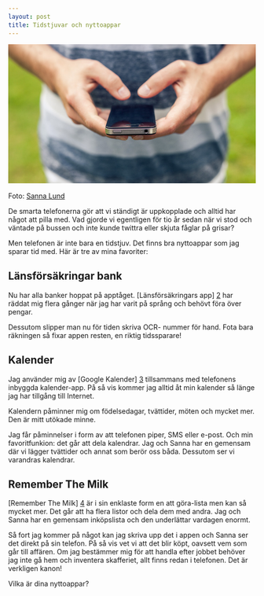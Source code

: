 ```yaml
---
layout: post
title: Tidstjuvar och nyttoappar
---
```


![](/images/iphone.jpg)

Foto: [Sanna Lund][1]

De smarta telefonerna gör att vi ständigt är uppkopplade och alltid har något att pilla med. Vad gjorde vi egentligen för tio år sedan när vi stod och väntade på bussen och inte kunde twittra eller skjuta fåglar på grisar?

Men telefonen är inte bara en tidstjuv. Det finns bra nyttoappar som jag sparar tid med. Här är tre av mina favoriter:

## Länsförsäkringar bank

Nu har alla banker hoppat på apptåget. [Länsförsäkringars app] [2] har räddat mig flera gånger när jag har varit på språng och behövt föra över pengar.

Dessutom slipper man nu för tiden skriva OCR- nummer för hand. Fota bara räkningen så fixar appen resten, en riktig tidssparare!

## Kalender

Jag använder mig av [Google Kalender] [3] tillsammans med telefonens inbyggda kalender-app. På så vis kommer jag alltid åt min kalender så länge jag har tillgång till Internet.

Kalendern påminner mig om födelsedagar, tvättider, möten och mycket mer. Den är mitt utökade minne.

Jag får påminnelser i form av att telefonen piper, SMS eller e-post. Och min favoritfunkion: det går att dela kalendrar. Jag och Sanna har en gemensam där vi lägger tvättider och annat som berör oss båda. Dessutom ser vi varandras kalendrar.

## Remember The Milk

[Remember The Milk] [4] är i sin enklaste form en att göra-lista men kan så mycket mer. Det går att ha flera listor och dela dem med andra. Jag och Sanna har en gemensam inköpslista och den underlättar vardagen enormt.

Så fort jag kommer på något kan jag skriva upp det i appen och Sanna ser det direkt på sin telefon. På så vis vet vi att det blir köpt, oavsett vem som går till affären. Om jag bestämmer mig för att handla efter jobbet behöver jag inte gå hem och inventera skafferiet, allt finns redan i telefonen. Det är verkligen kanon!

Vilka är dina nyttoappar?

[1]: http://sannalund.se
[2]: http://www.lansforsakringar.se/jonkoping/privat/att-vara-kund/digitala-tjanster-telefonbank/app/
[3]: http://calendar.google.com
[4]: https://www.rememberthemilk.com
